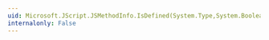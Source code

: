 ```yaml
---
uid: Microsoft.JScript.JSMethodInfo.IsDefined(System.Type,System.Boolean)
internalonly: False
---
```

